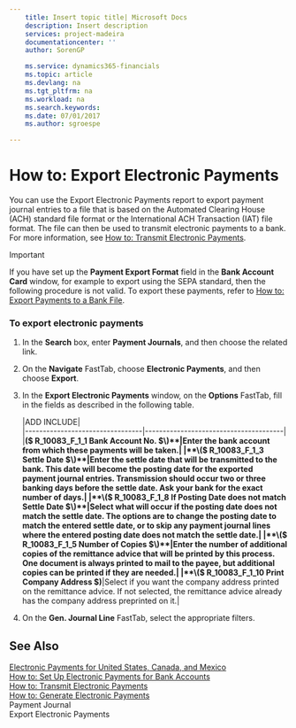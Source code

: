 ```yaml
---
    title: Insert topic title| Microsoft Docs
    description: Insert description
    services: project-madeira
    documentationcenter: ''
    author: SorenGP

    ms.service: dynamics365-financials
    ms.topic: article
    ms.devlang: na
    ms.tgt_pltfrm: na
    ms.workload: na
    ms.search.keywords:
    ms.date: 07/01/2017
    ms.author: sgroespe

---
```

# How to: Export Electronic Payments
You can use the Export Electronic Payments report to export payment journal entries to a file that is based on the Automated Clearing House \(ACH\) standard file format or the International ACH Transaction \(IAT\) file format.  The file can then be used to transmit electronic payments to a bank. For more information, see [How to: Transmit Electronic Payments](../how-to-transmit-electronic-payments.md).  
  
> [!IMPORTANT]  
>  If you have set up the **Payment Export Format** field in the **Bank Account Card** window, for example to export using the SEPA standard, then the following procedure is not valid. To export these payments, refer to [How to: Export Payments to a Bank File](../how-to-export-payments-to-a-bank-file.md).  
  
### To export electronic payments  
  
1.  In the **Search** box, enter **Payment Journals**, and then choose the related link.  
  
2.  On the **Navigate** FastTab, choose **Electronic Payments**, and then choose **Export**.  
  
3.  In the **Export Electronic Payments** window, on the **Options** FastTab, fill in the fields as described in the following table.  
  
    |ADD INCLUDE<!--[!INCLUDE[bp_tablefield](../../includes/bp_tabledescription_md.md)]-->|  
    |---------------------------------|---------------------------------------|  
    |**\($ R\_10083\_F\_1\_1 Bank Account No. $\)**|Enter the bank account from which these payments will be taken.|  
    |**\($ R\_10083\_F\_1\_3 Settle Date $\)**|Enter the settle date that will be transmitted to the bank. This date will become the posting date for the exported payment journal entries. Transmission should occur two or three banking days before the settle date. Ask your bank for the exact number of days.|  
    |**\($ R\_10083\_F\_1\_8 If Posting Date does not match Settle Date $\)**|Select what will occur if the posting date does not match the settle date. The options are to change the posting date to match the entered settle date, or to skip any payment journal lines where the entered posting date does not match the settle date.|  
    |**\($ R\_10083\_F\_1\_5 Number of Copies $\)**|Enter the number of additional copies of the remittance advice that will be printed by this process. One document is always printed to mail to the payee, but additional copies can be printed if they are needed.|  
    |**\($ R\_10083\_F\_1\_10 Print Company Address $\)**|Select if you want the company address printed on the remittance advice. If not selected, the remittance advice already has the company address preprinted on it.|  
  
4.  On the **Gen. Journal Line** FastTab, select the appropriate filters.  
  
## See Also  
 [Electronic Payments for United States, Canada, and Mexico](../electronic-payments-for-united-states-canada-and-mexico.md)   
 [How to: Set Up Electronic Payments for Bank Accounts](../how-to-set-up-electronic-payments-for-bank-accounts.md)   
 [How to: Transmit Electronic Payments](../how-to-transmit-electronic-payments.md)   
 [How to: Generate Electronic Payments](../how-to-generate-electronic-payments.md)   
 Payment Journal   
 Export Electronic Payments